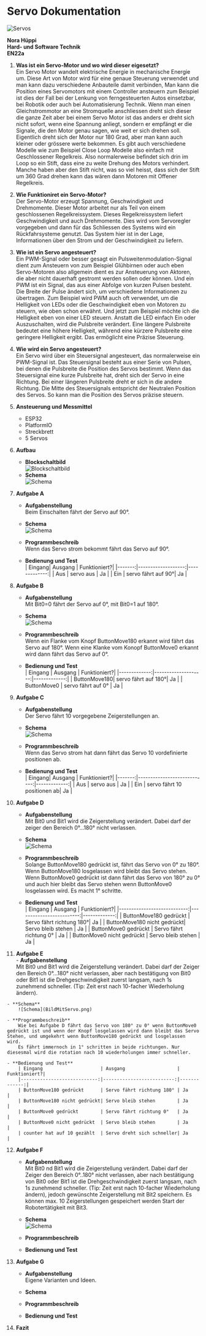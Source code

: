 # Servo Dokumentation
![Servos](Bild2.png)

**Nora Hüppi**  
**Hard- und Software Technik**  
**EN22a**

1. **Was ist ein Servo-Motor und wo wird dieser eigesetzt?**  
Ein Servo Motor wandelt elektrische Energie in mechanische Energie um. Diese Art von Motor wird für eine genaue Steuerung verwendet und man kann dazu verschiedene Anbauteile damit verbinden, Man kann die Position eines Servomotors mit einem Controller ansteuern zum Beispiel ist dies der Fall bei der Lenkung von ferngesteuerten Autos einsetzbar, bei Robotik oder auch bei Automatisierung Technik. Wenn man einen Gleichstrommotor an eine Stromquelle anschliessen dreht sich dieser die ganze Zeit aber bei einem Servo Motor ist das anders er dreht sich nicht sofort, wenn eine Spannung anliegt, sondern er empfängt er die Signale, die den Motor genau sagen, wie weit er sich drehen soll. Eigentlich dreht sich der Motor nur 180 Grad, aber man kann auch kleiner oder grössere werte bekommen. Es gibt auch verschiedene Modelle wie zum Beispiel Close Loop Modelle also einfach mit Geschlossener Regelkreis. Also normalerweise befindet sich drin im Loop so ein Stift, dass eine zu weite Drehung des Motors verhindert. Manche haben aber den Stift nicht, was so viel heisst, dass sich der Stift um 360 Grad drehen kann das wären dann Motoren mit Offener Regelkreis.

2. **Wie Funktioniret ein Servo-Motor?**  
Der Servo-Motor erzeugt Spannung, Geschwindigkeit und Drehmomente. Dieser Motor arbeitet nur als Teil von einem geschlossenen Regelkreissystem. Dieses Regelkreissystem liefert Geschwindigkeit und auch Drehmomente. Dies wird vom Servoregler vorgegeben und dann für das Schliessen des Systems wird ein Rückfahrsysteme genutzt. Das System hier ist in der Lage, Informationen über den Strom und der Geschwindigkeit zu liefern.

3. **Wie ist ein Servo angesteuert?**  
Ein PWM-Signal oder besser gesagt ein Pulsweitenmodulation-Signal dient zum Ansteuern von zum Beispiel Glühbirnen oder auch eben Servo-Motoren also allgemein dient es zur Ansteuerung von Aktoren, die aber nicht dauerhaft gestromt werden sollen oder können. Und ein PWM ist ein Signal, das aus einer Abfolge von kurzen Pulsen besteht. Die Breite der Pulse ändert sich, um verschiedene Informationen zu übertragen. Zum Beispiel wird PWM auch oft verwendet, um die Helligkeit von LEDs oder die Geschwindigkeit eben von Motoren zu steuern, wie oben schon erwähnt. Und jetzt zum Beispiel möchte ich die Helligkeit eben von einer LED steuern. Anstatt die LED einfach Ein oder Auszuschalten, wird die Pulsbreite verändert. Eine längere Pulsbreite bedeutet eine höhere Helligkeit, während eine kürzere Pulsbreite eine geringere Helligkeit ergibt. Das ermöglicht eine Präzise Steuerung.

4. **Wie wird ein Servo angesteuert?**  
Ein Servo wird über ein Steuersignal angesteuert, das normalerweise ein PWM-Signal ist. Das Steuersignal besteht aus einer Serie von Pulsen, bei denen die Pulsbreite die Position des Servos bestimmt. Wenn das Steuersignal eine kurze Pulsbreite hat, dreht sich der Servo in eine Richtung. Bei einer längeren Pulsbreite dreht er sich in die andere Richtung. Die Mitte des Steuersignals entspricht der Neutralen Position des Servos. So kann man die Position des Servos präzise steuern.

5. **Ansteuerung und Messmittel**  
    - ESP32
    - PlatformIO
    - Streckbrett
    - 5 Servos  

6. **Aufbau**  
    - **Blockschaltbild**  
        ![Blockschaltbild](Servo_Blockschaltbild.drawio.png)  
    - **Schema**  
        ![Schema](Image.png)  

7. **Aufgabe A**
    - **Aufgabenstellung**  
        Beim Einschalten fährt der Servo auf 90°.  

    - **Schema**  
        ![Schema](BildMitServo.png)  
        
    - **Programmbeschreib**  
        Wenn das Servo strom bekommt fährt das Servo auf 90°.  

    - **Bedienung und Test**  
        | Eingang| Ausgang            | Funktioniert?|
        |-------:|-------------------:|-------------:|
        | Aus    | servo aus          | Ja           |
        | Ein    | servo fährt auf 90°| Ja           |  

8. **Aufgabe B**
    - **Aufgabenstellung**  
        Mit Bit0=0 fährt der Servo auf 0°, mit Bit0=1 auf 180°.  

    - **Schema**  
        ![Schema](BildMitServo.png)  
        
    - **Programmbeschreib**   
        Wenn ein Flanke vom Knopf ButtonMove180 erkannt wird fährt das Servo auf 180°.
        Wenn eine Klanke vom Konopf ButtonMove0 erkannt wird dann fährt das Servo auf 0°.  

    - **Bedienung und Test**  
        | Eingang      | Ausgang             | Funktioniert?|
        |-------------:|--------------------:|-------------:|
        | ButtonMove180| servo fährt auf 180°| Ja           |
        | ButtonMove0  | servo fährt auf 0°  | Ja           |  

9. **Aufgabe C**
    - **Aufgabenstellung**  
        Der Servo fährt 10 vorgegebene Zeigerstellungen an.  

    - **Schema**  
        ![Schema](BildMitServo.png)  
        
    - **Programmbeschreib**  
         Wenn das Servo strom hat dann fährt das Servo 10 vordefinierte positionen ab.  
         
    - **Bedienung und Test**  
        | Eingang| Ausgang                     | Funktioniert?|
        |-------:|----------------------------:|-------------:|
        | Aus    | servo aus                   | Ja           |
        | Ein    | servo fährt 10 positionen ab| Ja           |  

10. **Aufgabe D**
    - **Aufgabenstellung**  
        Mit Bit0 und Bit1 wird die Zeigerstellung verändert. Dabei darf der zeiger den Bereich 0°...180° nicht verlassen.  

    - **Schema**  
        ![Schema](BildMitServo.png)  
        
    - **Programmbeschreib**  
       Solange ButtonMove180 gedrückt ist, fährt das Servo von 0° zu 180°. Wenn ButtonMove180 losgelassen wird bleibt das Servo stehen.
       Wenn ButtonMove0 gedrückt ist dann fährt das Servo von 180° zu 0° und auch hier bleibt das Servo stehen wenn ButtonMove0 losgelassen wird. 
       Es macht 1° schritte. 

    - **Bedienung und Test**  
        | Eingang                     | Ausgang                  | Funktioniert?|
        |----------------------------:|-------------------------:|-------------:|
        | ButtonMove180 gedrückt      | Servo fährt richtung 180°| Ja           |
        | ButtonMove180 nicht gedrückt| Servo bleib stehen       | Ja           |
        | ButtonMove0 gedrückt        | Servo fährt richtung 0°  | Ja           |
        | ButtonMove0 nicht gedrückt  | Servo bleib stehen       | Ja           |  

 11. **Aufgabe E**  
    - **Aufgabenstellung**  
        Mit Bit0 und Bit1 wird die Zeigerstellung verändert. Dabei darf der Zeiger den Bereich 0°...180° nicht verlassen, aber nach bestätigung von Bit0 oder Bit1 ist die Drehgeschwindigkeit zuerst langsam, nach 1s zunehmend schneller. (Tip: Zeit erst nach 10-facher Wiederholung ändern).  
    
    - **Schema**  
        ![Schema](BildMitServo.png)  
    
    - **Programmbeschreib**  
        Wie bei Aufgabe D fährt das Servo von 180° zu 0° wenn ButtonMove0 gedrückt ist und wenn der Knopf losgelassen wird dann bleibt das Servo Stehen, und umgekehrt wenn ButtonMove180 gedrückt und losgelassen wird.  
        Es fährt immernoch in 1° schritten in beide richtungen. Nur diesesmal wird die rotation nach 10 wiederholungen immer schneller.  
        
    - **Bedienung und Test**  
        | Eingang                     | Ausgang                   | Funktioniert?|
        |----------------------------:|--------------------------:|-------------:|
        | ButtonMove180 gedrückt      | Servo fährt richtung 180° | Ja           |
        | ButtonMove180 nicht gedrückt| Servo bleib stehen        | Ja           |
        | ButtonMove0 gedrückt        | Servo fährt richtung 0°   | Ja           |
        | ButtonMove0 nicht gedrückt  | Servo bleib stehen        | Ja           |
        | counter hat auf 10 gezählt  | Servo dreht sich schneller| Ja           |
12. **Aufgabe F**
    - **Aufgabenstellung**  
        Mit Bit0 nd Bit1 wird die Zeigerstellung verändert. Dabei darf der Zeiger den Bereich 0°..180° nicht verlassen, aber nach bestätigung von Bit0 oder Bit1 ist die Drehgeschwindigkeit zuerst langsam, nach 1s zunehmend schneller. (Tip: Zeit erst nach 10-facher Wiederholung ändern), jedoch gewünschte Zeigerstellung mit Bit2 speichern. Es können max. 10 Zeigerstellungen gespeichert werden Start der Robotertätigkeit mit Bit3.  

    - **Schema**  
        ![Schema](BildMitServo.png)  
        
    - **Programmbeschreib**   

    - **Bedienung und Test**  

13. **Aufgabe G**
    - **Aufgabenstellung**  
        Eigene Varianten und Ideen.  

    - **Schema**  

    - **Programmbeschreib**   

    - **Bedienung und Test**  

14. **Fazit**